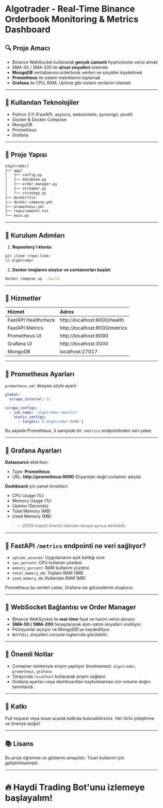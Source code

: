 # Algotrader - Real-Time Binance Orderbook Monitoring & Metrics Dashboard

## 🔍 Proje Amacı
- Binance WebSocket kullanarak **gerçek zamanlı** fiyat/volume verisi almak
- SMA-50 / SMA-200 ile **al/sat sinyalleri** üretmek
- **MongoDB** veritabanına orderbook verileri ve sinyaller kaydetmek
- **Prometheus** ile sistem metriklerini toplamak
- **Grafana** ile CPU, RAM, Uptime gibi sistem verilerini izlemek

---

## 🔧 Kullanılan Teknolojiler
- Python 3.11 (FastAPI, asyncio, websockets, pymongo, psutil)
- Docker & Docker Compose
- MongoDB
- Prometheus
- Grafana

---

## 📁 Proje Yapısı

```bash
algotrader/
├── app/
│   ├── config.py
│   ├── database.py
│   ├── order_manager.py
│   ├── streamer.py
│   └── strategy.py
├── Dockerfile
├── docker-compose.yml
├── prometheus.yml
├── requirements.txt
└── main.py
```

---

## 🔄 Kurulum Adımları

1. **Repository'i klonla:**
```bash
git clone <repo-link>
cd algotrader
```

2. **Docker imajlarını oluştur ve containerları başlat:**
```bash
docker compose up --build
```

---

## 🔗 Hizmetler

| Hizmet | Adres |
|:---|:---|
| FastAPI Healthcheck | http://localhost:8000/health |
| FastAPI Metrics | http://localhost:8000/metrics |
| Prometheus UI | http://localhost:9090 |
| Grafana UI | http://localhost:3000 |
| MongoDB | localhost:27017 |

---

## 🔢 Prometheus Ayarları

`prometheus.yml` dosyası şöyle ayarlı:
```yaml
global:
  scrape_interval: 5s

scrape_configs:
  - job_name: 'algotrader-monitor'
    static_configs:
      - targets: ['algotrader:8000']
```
Bu sayede Prometheus, 5 saniyede bir `/metrics` endpointinden veri çeker.

---

## 🔹 Grafana Ayarları

**Datasource** eklerken:
- Type: **Prometheus**
- URL: **http://prometheus:9090** (Dışarıdan değil container adıyla)

**Dashboard** için panel örnekleri:
- CPU Usage (%)
- Memory Usage (%)
- Uptime (Seconds)
- Total Memory (MB)
- Used Memory (MB)

> ✨ JSON import önerisi istersen dosya ayrıca verilebilir.

---

## 🚀 FastAPI `/metrics` endpointi ne veri sağlıyor?
- `uptime_seconds`: Uygulamanın açık kaldığı süre
- `cpu_percent`: CPU kullanım yüzdesi
- `memory_percent`: RAM kullanım yüzdesi
- `total_memory_mb`: Toplam RAM (MB)
- `used_memory_mb`: Kullanılan RAM (MB)

Prometheus bu verileri çeker, Grafana ise görüsellerini oluşturur.

---

## 🔹 WebSocket Bağlantısı ve Order Manager
- Binance WebSocket ile **real-time** fiyat ve hacim verisi alınıyor.
- **SMA-50 / SMA-200** hesaplanarak alım-satım sinyalleri üretiliyor.
- Pozisyonlar açılıyor ve MongoDB'ye kaydediliyor.
- `BUY`/`SELL` sinyalleri console loglarında görülebilir.

---

## 🚫 Önemli Notlar
- Container isimleriyle erişim yapılıyor (hostnames): `algotrader`, `prometheus`, `grafana`
- Tarayıcıda `localhost` kullanarak erişim sağlanır.
- Grafana ayarları veya dashboardları kaybolmaması için volume doğru tanımlandı.

---

## 🌟 Katkı
Pull request veya issue açarak katkıda bulunabilirsiniz.
Her türlü iyileştirme ve öneriye açığız!

---

## 📚 Lisans
Bu proje öğrenme ve gösterim amaçlıdır.
Ticari kullanım için geliştirilmemiştir.

---

# 🔥 Haydi Trading Bot'unu izlemeye başlayalım!

